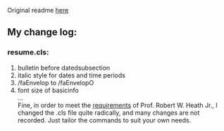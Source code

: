 Original readme [here](https://github.com/billryan/resume)

## My change log:
### resume.cls:
1. bulletin before datedsubsection
1. italic style for dates and time periods
1. /faEnvelop to /faEnvelopO
1. font size of basicinfo  
...  
Fine, in order to meet the [requirements](http://users.ece.utexas.edu/~bevans/resumeSuggestions.html) of Prof. Robert W. Heath Jr., I changed the .cls file quite radically, and many changes are not recorded. Just tailor the commands to suit your own needs.
